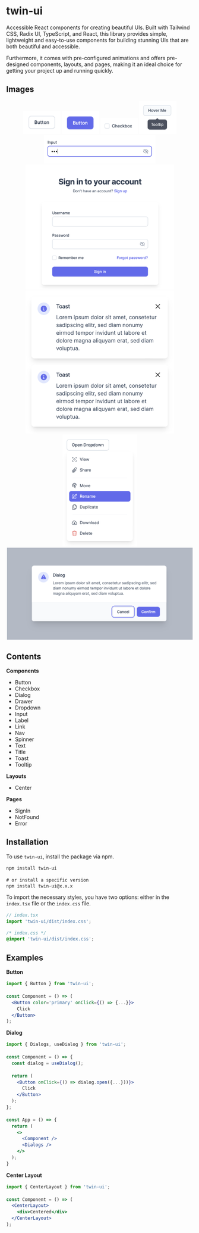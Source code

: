 # twin-ui

Accessible React components for creating beautiful UIs. Built with Tailwind CSS, Radix UI, TypeScript, and React, this library provides simple, lightweight and easy-to-use components for building stunning UIs that are both beautiful and accessible.

Furthermore, it comes with pre-configured animations and offers pre-designed components, layouts, and pages, making it an ideal choice for getting your project up and running quickly.

## Images

<p align="center">
<img width="100" alt="button-preview-1" src="docs/button-preview-1.png">
<img width="100" alt="button-preview-2" src="docs/button-preview-2.png">
<img width="100" alt="checkbox-preview-1" src="docs/checkbox-preview-1.png">
<img width="100" alt="tooltip-preview-1" src="docs/tooltip-preview-1.png">
<img width="300" alt="input-preview-1" src="docs/input-preview-1.png">
<img width="400" alt="sign-in-preview-1" src="docs/sign-in-preview-1.png">
<img width="400" alt="toasts-preview-1" src="docs/toasts-preview-1.png">
<img width="200" alt="dropdown-preview-1" src="docs/dropdown-preview-1.png">
<img width="500" alt="dialog-preview-1" src="docs/dialog-preview-1.png">
</p>

## Contents

**Components**

- Button
- Checkbox
- Dialog
- Drawer
- Dropdown
- Input
- Label
- Link
- Nav
- Spinner
- Text
- Title
- Toast
- Tooltip

**Layouts**

- Center

**Pages**

- SignIn
- NotFound
- Error

## Installation

To use `twin-ui`, install the package via npm.

```shell
npm install twin-ui

# or install a specific version
npm install twin-ui@x.x.x
```

To import the necessary styles, you have two options: either in the `index.tsx` file or the `index.css` file.

```typescript
// index.tsx
import 'twin-ui/dist/index.css';
```

```css
/* index.css */
@import 'twin-ui/dist/index.css';
```

## Examples

**Button**

```jsx
import { Button } from 'twin-ui';

const Component = () => (
  <Button color='primary' onClick={() => {...}}>
    Click
  </Button>
);
```

**Dialog**

```jsx
import { Dialogs, useDialog } from 'twin-ui';

const Component = () => {
  const dialog = useDialog();

  return (
    <Button onClick={() => dialog.open({...}))}>
      Click
    </Button>
  );
};

const App = () => {
  return (
    <>
      <Component />
      <Dialogs />
    </>
  );
}
```

**Center Layout**

```jsx
import { CenterLayout } from 'twin-ui';

const Component = () => (
  <CenterLayout>
    <div>Centered</div>
  </CenterLayout>
);
```
